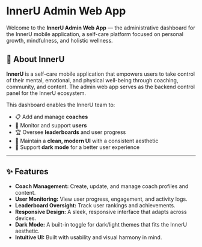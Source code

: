 # InnerU Admin Web App

Welcome to the **InnerU Admin Web App** — the administrative dashboard for the InnerU mobile application, a self-care platform focused on personal growth, mindfulness, and holistic wellness.

## 🌿 About InnerU

**InnerU** is a self-care mobile application that empowers users to take control of their mental, emotional, and physical well-being through coaching, community, and content. The admin web app serves as the backend control panel for the InnerU ecosystem.

This dashboard enables the InnerU team to:

- 📋 Add and manage **coaches**
- 👥 Monitor and support **users**
- 🏆 Oversee **leaderboards** and user progress
- 🎨 Maintain a **clean, modern UI** with a consistent aesthetic
- 🌙 Support **dark mode** for a better user experience

---

## ✨ Features

- **Coach Management:** Create, update, and manage coach profiles and content.
- **User Monitoring:** View user progress, engagement, and activity logs.
- **Leaderboard Oversight:** Track user rankings and achievements.
- **Responsive Design:** A sleek, responsive interface that adapts across devices.
- **Dark Mode:** A built-in toggle for dark/light themes that fits the InnerU aesthetic.
- **Intuitive UI:** Built with usability and visual harmony in mind.




